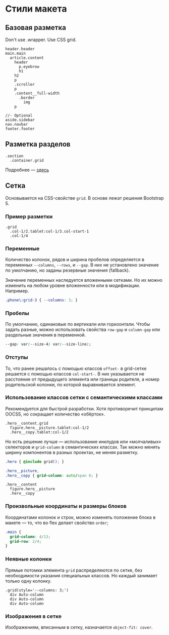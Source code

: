 # Стили макета

## Базовая разметка

Don't use .wrapper. Use CSS grid.

```pug
header.header
main.main
  article.content
    header
      p.eyebrow
      h1
    h2
    p
    .scroller
    p
    .content__full-width
      .border
        img
    p

//- Optional
aside.sidebar
nav.navbar
footer.footer
```

## Разметка разделов

```pug
.section
  .container.grid
```

Подробнее — [здесь](../components/layout/section.md)

## Сетка

Основывается на CSS-свойстве `grid`. В основе лежат решения Bootstrap 5.

### Пример разметки

```pug
.grid
  .col-1/2.tablet:col-1/3.col-start-1
  .col-1/4
```

### Переменные

Количество колонок, рядов и ширина пробелов определяется в переменных `--columns`, `--rows`, и `--gap`. В них не установлено значение по умолчанию, но заданы резервные значения (fallback).

Значение переменных наследуется вложенными сетками. Но их можно изменить на любом уровне вложенности или в модификации. Например.

```css
.phone\:grid-3 { --columns: 3; }
```

### Пробелы

По умолчанию, одинаковые по вертикали или горизонтали. Чтобы задать разные, можно использовать свойства `row-gap` и `column-gap` или раздельные значения в переменной.

```css
--gap: var(--size-4) var(--size-line);
```

### Отступы

То, что ранее решалось с помощью классов `offset-` в grid-сетке решается с помощью классов `col-start-`. В них указывается не расстояние от предыдущего элемента или границы родителя, а номер родительской колонки, по которой выравнивается элемент.

### Использование классов сетки с семантическими классами

Рекомендуется для быстрой разработки. Хотя противоречит принципам OOCSS, но сокращает количество «обёрток».

```pug
.hero__content.grid
  figure.hero__picture.tablet:col-1/2
  .hero__copy.tablet:col-1/2
```

Но есть решение лучше — использование инклудов или «молчаливых» селекторов и `grid-column` в семантических классах. Так можно менять ширину компонентов в разных проектах, не меняя разметку.

```css
.hero { @include grid(); }

.hero__picture,
.hero__copy { grid-column: auto/span 6; }
```

```pug
.hero__content
  figure.hero__picture
  .hero__copy
```

### Произвольные координаты и размеры блоков

Координатами колонок и строк, можно изменять положение блока в макете — то, что во flex делает свойство `order`;

```scss
.main {
  grid-column: 4/13;
  grid-row: 2/4;
}
```

### Неявные колонки

Прямые потомки элемента `grid` распределяются по сетке, без необходимости указания специальных классов. Но каждый занимает только одну колонку.

```pug
.grid(style='--columns: 3;')
  div Auto-column
  div Auto-column
  div Auto-column
```

### Изображения в сетке

Изображениям, вписанным в сетку, назначается `object-fit: cover`.
